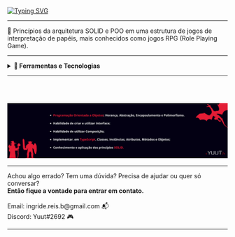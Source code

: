 [![Typing SVG](https://readme-typing-svg.herokuapp.com/?color=e71d36&size=25&center=true&vCenter=true&width=1000&lines=Boas+vindas+ao+Logical+Word)](https://git.io/typing-svg)

<hr>

🐉 Princípios da arquitetura SOLID e POO em uma estrutura de jogos de interpretação de papéis, mais conhecidos como jogos RPG (Role Playing Game).
<hr>

<details>
 <summary><strong>🔨 Ferramentas e Tecnologias </strong></summary><br />
 
 https://img.shields.io/badge/TypeScript-007ACC?style=for-the-badge&logo=typescript&logoColor=white
 
 
</details>
<hr>
<br><br>

![](/src/description.png)

<hr>
Achou algo errado? Tem uma dúvida? Precisa de ajudar ou quer só conversar?
<br>
<strong>Então fique a vontade para entrar em contato.</strong>
<br>
<br>
Email: ingride.reis.b@gmail.com 📬
<br>
Discord: Yuut#2692 🎮
<br>
<hr>

  
